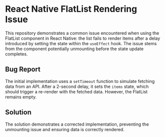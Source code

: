 # React Native FlatList Rendering Issue

This repository demonstrates a common issue encountered when using the FlatList component in React Native: the list fails to render items after a delay introduced by setting the state within the `useEffect` hook. The issue stems from the component potentially unmounting before the state update completes. 

## Bug Report

The initial implementation uses a `setTimeout` function to simulate fetching data from an API. After a 2-second delay, it sets the `items` state, which should trigger a re-render with the fetched data. However, the FlatList remains empty.

## Solution

The solution demonstrates a corrected implementation, preventing the unmounting issue and ensuring data is correctly rendered.